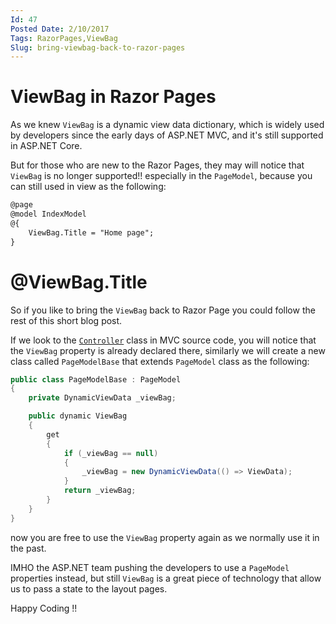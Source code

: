 ```yaml
---
Id: 47
Posted Date: 2/10/2017
Tags: RazorPages,ViewBag 
Slug: bring-viewbag-back-to-razor-pages
---
```

# ViewBag in Razor Pages

As we knew `ViewBag` is a dynamic view data dictionary, which is widely used by developers since the early days of ASP.NET MVC, and it's still supported in ASP.NET Core.

But for those who are new to the Razor Pages, they may will notice that `ViewBag` is no longer supported!! especially in the `PageModel`, because you can still used in view as the following:
```html
@page
@model IndexModel
@{
    ViewBag.Title = "Home page";
}
```
<h1>@ViewBag.Title</h1>

So if you like to bring the `ViewBag` back to Razor Page you could follow the rest of this short blog post.

If we look to the [`Controller`](https://github.com/aspnet/Mvc/blob/dev/src/Microsoft.AspNetCore.Mvc.ViewFeatures/Controller.cs) class in MVC source code, you will notice that the `ViewBag` property is already declared there, similarly we will create a new class called `PageModelBase` that extends `PageModel` class as the following:
```csharp
public class PageModelBase : PageModel
{
    private DynamicViewData _viewBag;

    public dynamic ViewBag
    {
        get
        {
            if (_viewBag == null)
            {
                _viewBag = new DynamicViewData(() => ViewData);
            }
            return _viewBag;
        }
    }
}
```
now you are free to use the `ViewBag` property again as we normally use it in the past.

IMHO the ASP.NET team pushing the developers to use a `PageModel` properties instead, but still `ViewBag` is a great piece of technology that allow us to pass a state to the layout pages.

Happy Coding !!